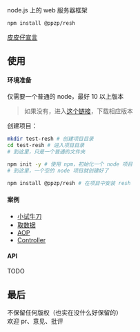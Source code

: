 node.js 上的 web 服务器框架
``` bash
npm install @ppzp/resh
```
[皮皮仔宣言](https://github.com/ppz-pro/declaration)

## 使用
#### 环境准备
仅需要一个普通的 node，最好 10 以上版本
> 如果没有，进入[这个链接](https://nodejs.org/zh-cn/download/)，下载相应版本

创建项目：
``` bash
mkdir test-resh # 创建项目目录
cd test-resh # 进入项目目录
# 到这里，只是一个普通的文件夹

npm init -y # 使用 npm，初始化一个 node 项目
# 到这里，一个空的 node 项目就创建好了

npm install @ppzp/resh # 在项目中安装 resh
```

#### 案例
+ [小试牛刀](https://ppz-pro.github.io/resh/docs/taste-of-blood/)
+ [取数据](https://ppz-pro.github.io/resh/docs/take-data/)
+ [AOP](https://ppz-pro.github.io/resh/docs/aop/)
+ [Controller](https://ppz-pro.github.io/resh/docs/controller/)

#### API
TODO

## 最后
不保留任何版权（也实在没什么好保留的）  
欢迎 pr、意见、批评  